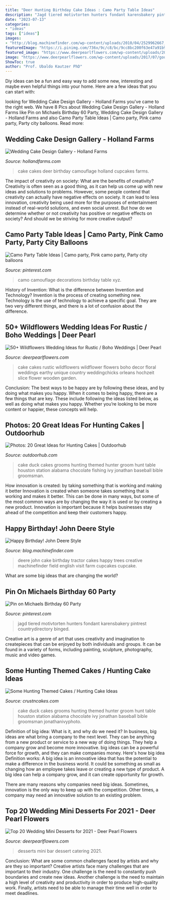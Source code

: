 ```yaml
---
title: "Deer Hunting Birthday Cake Ideas : Camo Party Table Ideas"
description: "Jagd tiered motivtorten hunters fondant karensbakery pintrest countrydirectory binged"
date: "2023-07-13"
categories:
- "ideas"
tags: ["ideas"]
images:
- "http://blog.machinefinder.com/wp-content/uploads/2010/04/2529962667_ca9d911728_b.jpg"
featuredImage: "https://i.pinimg.com/736x/9c/c8/bc/9cc8bc200f63e47a91b9e9cf6d5c63fe.jpg"
featured_image: "https://www.deerpearlflowers.com/wp-content/uploads/2017/07/gourmet-mini-wedding-desserts-bar.jpg"
image: "https://www.deerpearlflowers.com/wp-content/uploads/2017/07/gourmet-mini-wedding-desserts-bar.jpg"
ShowToc: true
author: "Prof. Ubaldo Kautzer PhD"
---
```



Diy ideas can be a fun and easy way to add some new, interesting and maybe even helpful things into your home. Here are a few ideas that you can start with: 

	

		
looking for Wedding Cake Design Gallery - Holland Farms you've came to the right web. We have 8 Pics about Wedding Cake Design Gallery - Holland Farms like Pin on Michaels Birthday 60 Party, Wedding Cake Design Gallery - Holland Farms and also Camo Party Table Ideas | Camo party, Pink camo party, Party city balloons. Read more:
		
    
## Wedding Cake Design Gallery - Holland Farms

<img loading=lazy src="https://hollandfarms.com/wp-content/gallery/wedding-cakes/deer-cake.jpg" onerror="this.onerror=null;this.src='https://tse4.mm.bing.net/th?id=OIP.gkIkxxUdB7E5EfyoT--7WgHaLP&amp;pid=15.1';" alt="Wedding Cake Design Gallery - Holland Farms">

_Source: hollandfarms.com_

>cake cakes deer birthday camouflage holland cupcakes farms. 

	

The impact of creativity on society: What are the benefits of creativity?
Creativity is often seen as a good thing, as it can help us come up with new ideas and solutions to problems. However, some people contend that creativity can actually have negative effects on society. It can lead to less innovation, creativity being used more for the purposes of entertainment instead of real-world solutions, and even social unrest. But how do we determine whether or not creativity has positive or negative effects on society? And should we be striving for more creative output?

    
## Camo Party Table Ideas | Camo Party, Pink Camo Party, Party City Balloons

<img loading=lazy src="https://i.pinimg.com/736x/9c/c8/bc/9cc8bc200f63e47a91b9e9cf6d5c63fe.jpg" onerror="this.onerror=null;this.src='https://tse4.mm.bing.net/th?id=OIP.9ANxGe9aj2p7zk0ouFxsnQHaJ4&amp;pid=15.1';" alt="Camo Party Table Ideas | Camo party, Pink camo party, Party city balloons">

_Source: pinterest.com_

>camo camouflage decorations birthday table xyz. 

	

History of Invention: What is the difference between Invention and Technology?
Invention is the process of creating something new. Technology is the use of technology to achieve a specific goal. They are two very different things, and there is a lot of confusion about the difference.

    
## 50+ Wildflowers Wedding Ideas For Rustic / Boho Weddings | Deer Pearl

<img loading=lazy src="http://www.deerpearlflowers.com/wp-content/uploads/2015/05/beautiful-white-wedding-cake-with-floral-decor.jpg" onerror="this.onerror=null;this.src='https://tse4.mm.bing.net/th?id=OIP.3r5l9i-vyWHII3XkbrUzrAHaLI&amp;pid=15.1';" alt="50+ Wildflowers Wedding Ideas for Rustic / Boho Weddings | Deer Pearl">

_Source: deerpearlflowers.com_

>cake cakes rustic wildflowers wildflower flowers boho decor floral weddings earthy unique country weddingchicks orleans hochzeit slice flower wooden garden. 

	

Conclusion: The best ways to be happy are by following these ideas, and by doing what makes you happy.
When it comes to being happy, there are a few things that are key. These include following the ideas listed below, as well as doing what makes you happy. Whether you’re looking to be more content or happier, these concepts will help.

    
## Photos: 20 Great Ideas For Hunting Cakes | Outdoorhub

<img loading=lazy src="http://jonathanivyphoto.com/wp-content/uploads/2015/02/Station-3-Wedding-Houston-02.jpg" onerror="this.onerror=null;this.src='https://tse3.mm.bing.net/th?id=OIP.uQCj0vIX0wQHVqyMH_56gAHaLI&amp;pid=15.1';" alt="Photos: 20 Great Ideas for Hunting Cakes | Outdoorhub">

_Source: outdoorhub.com_

>cake duck cakes grooms hunting themed hunter groom hunt table houston station alabama chocolate fishing ivy jonathan baseball bible groomsman. 

	

How innovation is created: by taking something that is working and making it better
Innovation is created when someone takes something that is working and makes it better. This can be done in many ways, but some of the most common ways are by changing the way it is used or by creating a new product. Innovation is important because it helps businesses stay ahead of the competition and keep their customers happy.

    
## Happy Birthday! John Deere Style

<img loading=lazy src="http://blog.machinefinder.com/wp-content/uploads/2010/04/2529962667_ca9d911728_b.jpg" onerror="this.onerror=null;this.src='https://tse1.mm.bing.net/th?id=OIP.AysJ2IdVfTJ2eMizu6CagQHaFj&amp;pid=15.1';" alt="Happy Birthday! John Deere Style">

_Source: blog.machinefinder.com_

>deere john cake birthday tractor cakes happy trees creative machinefinder field english visit farm cupcakes cupcake. 

	

What are some big ideas that are changing the world?

    
## Pin On Michaels Birthday 60 Party

<img loading=lazy src="https://i.pinimg.com/736x/65/10/c3/6510c31ef422b338c5e8b3ed4218841e.jpg" onerror="this.onerror=null;this.src='https://tse4.mm.bing.net/th?id=OIP.PyLV53tScPI-rIcxnuZEeAHaLI&amp;pid=15.1';" alt="Pin on Michaels Birthday 60 Party">

_Source: pinterest.com_

>jagd tiered motivtorten hunters fondant karensbakery pintrest countrydirectory binged. 

	

Creative art is a genre of art that uses creativity and imagination to createpieces that can be enjoyed by both individuals and groups. It can be found in a variety of forms, including painting, sculpture, photography, music and video games.

    
## Some Hunting Themed Cakes / Hunting Cake Ideas

<img loading=lazy src="http://www.crustncakes.com/blog/wp-content/uploads/2015/12/e64512f14cace0ab09e8ae82bc3fb13a.jpg" onerror="this.onerror=null;this.src='https://tse4.mm.bing.net/th?id=OIP.of8DWU2Jphsk7dzamMrOCAHaLH&amp;pid=15.1';" alt="Some Hunting Themed Cakes / Hunting Cake Ideas">

_Source: crustncakes.com_

>cake duck cakes grooms hunting themed hunter groom hunt table houston station alabama chocolate ivy jonathan baseball bible groomsman jonathanivyphoto. 

	

Definition of big idea: What is it, and why do we need it?
In business, big ideas are what bring a company to the next level. They can be anything from a new product or service to a new way of doing things. They help a company grow and become more innovative. big ideas can be a powerful force for growth, and they can make companies money.
Here's how big idea Definition works: 
A big idea is an innovative idea that has the potential to make a difference in the business world. It could be something as small as changing how an employee takes leave or creating a new type of product. A big idea can help a company grow, and it can create opportunity for growth. 

There are many reasons why companies need big ideas. Sometimes, innovation is the only way to keep up with the competition. Other times, a company may need an innovative solution to an existing problem.

    
## Top 20 Wedding Mini Desserts For 2021 - Deer Pearl Flowers

<img loading=lazy src="https://www.deerpearlflowers.com/wp-content/uploads/2017/07/gourmet-mini-wedding-desserts-bar.jpg" onerror="this.onerror=null;this.src='https://tse2.mm.bing.net/th?id=OIP.yUyCxSzUxXDF6X7q_coUCAHaJ4&amp;pid=15.1';" alt="Top 20 Wedding Mini Desserts for 2021 - Deer Pearl Flowers">

_Source: deerpearlflowers.com_

>desserts mini bar dessert catering 2021. 

	

Conclusion: What are some common challenges faced by artists and why are they so important?
Creative artists face many challenges that are important to their industry. One challenge is the need to constantly push boundaries and create new ideas. Another challenge is the need to maintain a high level of creativity and productivity in order to produce high-quality work. Finally, artists need to be able to manage their time well in order to meet deadlines.

